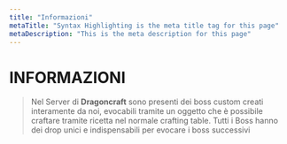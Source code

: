 ```yaml
---
title: "Informazioni"
metaTitle: "Syntax Highlighting is the meta title tag for this page"
metaDescription: "This is the meta description for this page"
---
```

# INFORMAZIONI

> Nel Server di **Dragoncraft** sono presenti dei boss custom creati interamente da noi, evocabili tramite un oggetto che è possibile craftare tramite ricetta nel normale crafting table.
> Tutti i Boss hanno dei drop unici e indispensabili per evocare i boss successivi